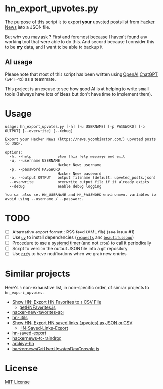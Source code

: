# hn_export_upvotes.py

The purpose of this script is to export **your** upvoted posts list from [Hacker News](https://news.ycombinator.com/) into a JSON file.

But why you may ask ? First and foremost because I haven't found any working tool that were able to do this. And second because I consider this to be **my** data, and I want to be able to backup it.

## AI usage

Please note that most of this script has been written using [OpenAI](https://openai.com/) [ChatGPT](https://chatgpt.com/) (GPT-4o) as a teammate.

This project is an excuse to see how good AI is at helping to write small tools (I always have lots of ideas but don't have time to implement them).

# Usage

```shell
usage: hn_export_upvotes.py [-h] [-u USERNAME] [-p PASSWORD] [-o OUTPUT] [--overwrite] [--debug]

Export your Hacker News (https://news.ycombinator.com/) upvoted posts to JSON.

options:
  -h, --help            show this help message and exit
  -u, --username USERNAME
                        Hacker News username
  -p, --password PASSWORD
                        Hacker News password
  -o, --output OUTPUT   output filename (default: upvoted_posts.json)
  --overwrite           overwrite output file if it already exists
  --debug               enable debug logging

You can also set HN_USERNAME and HN_PASSWORD environment variables to avoid using --username / --password.
```

# TODO

- [ ] Alternative export format : RSS feed (XML file) (see issue #1)
- [ ] Use [`uv`](https://github.com/astral-sh/uv) to install dependencies ([`requests`](https://github.com/psf/requests) and [`beautifulsoup`](https://code.launchpad.net/beautifulsoup))
- [ ] Procedure to use a [systemd timer](https://www.freedesktop.org/software/systemd/man/latest/systemd.timer.html) (and not `cron`) to call it periodically
- [ ] Script to version the output JSON file into a git repository
- [ ] Use [`ntfy`](https://github.com/binwiederhier/ntfy) to have notifications when we grab new entries

# Similar projects

Here's a non-exhaustive list, in non-specific order, of similar projects to `hn_export_upvotes` :

- [Show HN: Export HN Favorites to a CSV File](https://news.ycombinator.com/item?id=22788236)
  - [getHNFavorites.js](https://gabrielsroka.github.io/getHNFavorites.js)
- [hacker-new-favorites-api](https://github.com/reactual/hacker-news-favorites-api)
- [hn-utils](https://github.com/jaytaylor/hn-utils)
- [Show HN: Export HN saved links (upvotes) as JSON or CSV](https://news.ycombinator.com/item?id=11754099)
  - [HN-Saved-Links-Export](https://github.com/amjd/HN-Saved-Links-Export)
- [hn-saved-export](https://github.com/thomaskcr/hn-saved-export)
- [hackernews-to-raindrop](https://github.com/davenicoll/hackernews-to-raindrop)
- [archivy-hn](https://github.com/archivy/archivy-hn)
- [hackernewsGetUserUpvotesDevConsole.js](https://gist.github.com/VehpuS/d70dc3669d96da953c7a4f9f6665e83d)

# License

[MIT License](./LICENSE)
